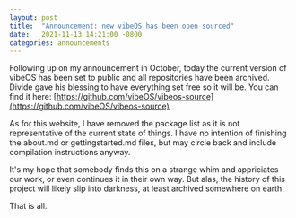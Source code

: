 ```yaml
---
layout: post
title:  "Announcement: new vibeOS has been open sourced"
date:   2021-11-13 14:21:00 -0800
categories: announcements
---
```


Following up on my announcement in October, today the current version of vibeOS has been set to public and all repositories have been archived. Divide gave his blessing to have everything set free so it will be. 
You can find it here: [https://github.com/vibeOS/vibeos-source](https://github.com/vibeOS/vibeos-source)

As for this website, I have removed the package list as it is not representative of the current state of things. I have no intention of finishing the about.md or gettingstarted.md files, but may circle back and include compilation instructions anyway.

It's my hope that somebody finds this on a strange whim and appriciates our work, or even continues it in their own way. But alas, the history of this project will likely slip into darkness, at least archived somewhere on earth.

That is all.